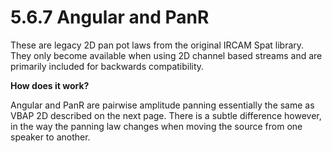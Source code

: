 # 5.6.7 Angular and PanR

These are legacy 2D pan pot laws from the original IRCAM Spat library. They only
become available when using 2D channel based streams and are primarily included for backwards compatibility.

**How does it work?**

Angular and PanR are pairwise amplitude panning essentially the same as VBAP 2D
described on the next page. There is a subtle difference however, in the way the
panning law changes when moving the source from one speaker to another.

